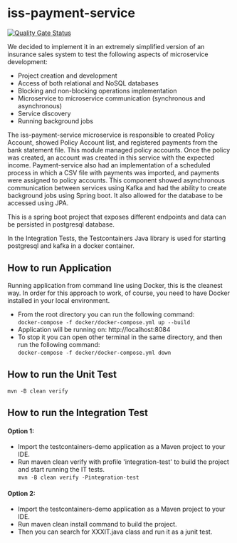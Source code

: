 # iss-payment-service

[![Quality Gate Status](https://sonarcloud.io/api/project_badges/measure?project=iss-payment-service&metric=alert_status)](https://sonarcloud.io/dashboard?id=iss-payment-service)

We decided to implement it in an extremely simplified version of an insurance sales system to test the following aspects of microservice development:

* Project creation and development
* Access of both relational and NoSQL databases
* Blocking and non-blocking operations implementation
* Microservice to microservice communication (synchronous and asynchronous)
* Service discovery
* Running background jobs

The iss-payment-service microservice is responsible to created Policy Account, showed Policy Account list, and registered payments from the bank statement file.
This module managed policy accounts. Once the policy was created, an account was created in this service with the expected income. Payment-service also had an implementation of a scheduled process in which a CSV file with payments was imported, and payments were assigned to policy accounts. This component showed asynchronous communication between services using Kafka and had the ability to create background jobs using Spring boot. It also allowed for the database to be accessed using JPA.

This is a spring boot project that exposes different endpoints and data can be persisted in postgresql database.

In the Integration Tests, the Testcontainers Java library is used for starting postgresql and kafka in a docker container.

## How to run Application

Running application from command line using Docker, this is the cleanest way.
In order for this approach to work, of course, you need to have Docker installed in your local environment.

* From the root directory you can run the following command:<br/>
    ```docker-compose -f docker/docker-compose.yml up --build```
* Application will be running on: http://localhost:8084
* To stop it you can open other terminal in the same directory, and then run the following command:<br/>
    ```docker-compose -f docker/docker-compose.yml down```

## How to run the Unit Test

```mvn -B clean verify```

## How to run the Integration Test

#### Option 1:
* Import the testcontainers-demo application as a Maven project to your IDE.
* Run maven clean verify with profile 'integration-test' to build the project and start running the IT tests.<br/>
    ```mvn -B clean verify -Pintegration-test```

#### Option 2:
* Import the testcontainers-demo application as a Maven project to your IDE.
* Run maven clean install command to build the project.
* Then you can search for XXXIT.java class and run it as a junit test.

